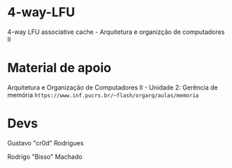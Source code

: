 # 4-way-LFU
4-way LFU associative cache - Arquitetura e organizção de computadores II

# Material de apoio
Arquitetura e Organização de Computadores II - Unidade 2: Gerência de memória ```https://www.inf.pucrs.br/~flash/orgarq/aulas/memoria```
# Devs

Gustavo "cr0d" Rodrigues

Rodrigo "Bisso" Machado

